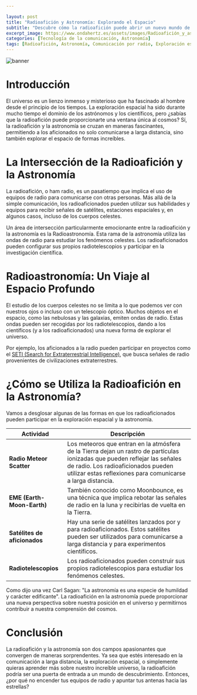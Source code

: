 ```yaml
---

layout: post
title: "Radioafición y Astronomía: Explorando el Espacio"
subtitle: "Descubre cómo la radioafición puede abrir un nuevo mundo de exploración espacial y estudio de los cuerpos celestes."
excerpt_image: https://www.ondahertz.es/assets/images/Radioafición_y_astronomía.png
categories: [Tecnología de la comunicación, Astronomía]
tags: [Radioafición, Astronomía, Comunicación por radio, Exploración espacial]
---
```


![banner](https://www.ondahertz.es/assets/images/Radioafición_y_astronomía.png)

# Introducción

El universo es un lienzo inmenso y misterioso que ha fascinado al hombre desde el principio de los tiempos. La exploración espacial ha sido durante mucho tiempo el dominio de los astrónomos y los científicos, pero ¿sabías que la radioafición puede proporcionarte una ventana única al cosmos? Sí, la radioafición y la astronomía se cruzan en maneras fascinantes, permitiendo a los aficionados no solo comunicarse a larga distancia, sino también explorar el espacio de formas increíbles.

# La Intersección de la Radioafición y la Astronomía

La radioafición, o ham radio, es un pasatiempo que implica el uso de equipos de radio para comunicarse con otras personas. Más allá de la simple comunicación, los radioaficionados pueden utilizar sus habilidades y equipos para recibir señales de satélites, estaciones espaciales y, en algunos casos, incluso de los cuerpos celestes.

Un área de intersección particularmente emocionante entre la radioafición y la astronomía es la Radioastronomía. Esta rama de la astronomía utiliza las ondas de radio para estudiar los fenómenos celestes. Los radioaficionados pueden configurar sus propios radiotelescopios y participar en la investigación científica.

# Radioastronomía: Un Viaje al Espacio Profundo

El estudio de los cuerpos celestes no se limita a lo que podemos ver con nuestros ojos o incluso con un telescopio óptico. Muchos objetos en el espacio, como las nebulosas y las galaxias, emiten ondas de radio. Estas ondas pueden ser recogidas por los radiotelescopios, dando a los científicos (y a los radioaficionados) una nueva forma de explorar el universo.

Por ejemplo, los aficionados a la radio pueden participar en proyectos como el [SETI (Search for Extraterrestrial Intelligence)](https://www.seti.org/), que busca señales de radio provenientes de civilizaciones extraterrestres.

# ¿Cómo se Utiliza la Radioafición en la Astronomía?

Vamos a desglosar algunas de las formas en que los radioaficionados pueden participar en la exploración espacial y la astronomía.

| Actividad | Descripción |
| --- | --- |
| **Radio Meteor Scatter** | Los meteoros que entran en la atmósfera de la Tierra dejan un rastro de partículas ionizadas que pueden reflejar las señales de radio. Los radioaficionados pueden utilizar estas reflexiones para comunicarse a larga distancia. |
| **EME (Earth-Moon-Earth)** | También conocido como Moonbounce, es una técnica que implica rebotar las señales de radio en la luna y recibirlas de vuelta en la Tierra. |
| **Satélites de aficionados** | Hay una serie de satélites lanzados por y para radioaficionados. Estos satélites pueden ser utilizados para comunicarse a larga distancia y para experimentos científicos. |
| **Radiotelescopios** | Los radioaficionados pueden construir sus propios radiotelescopios para estudiar los fenómenos celestes. |

Como dijo una vez Carl Sagan: "La astronomía es una especie de humildad y carácter edificante". La radioafición en la astronomía puede proporcionar una nueva perspectiva sobre nuestra posición en el universo y permitirnos contribuir a nuestra comprensión del cosmos.

# Conclusión 

La radioafición y la astronomía son dos campos apasionantes que convergen de maneras sorprendentes. Ya sea que estés interesado en la comunicación a larga distancia, la exploración espacial, o simplemente quieras aprender más sobre nuestro increíble universo, la radioafición podría ser una puerta de entrada a un mundo de descubrimiento. Entonces, ¿por qué no encender tus equipos de radio y apuntar tus antenas hacia las estrellas?
